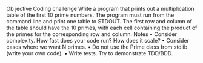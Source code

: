 Ob jective
Coding challenge
Write a program that prints out a multiplication table of the first 10 prime numbers.
The program must run from the command line and print one table to STDOUT.
The first row and column of the table should have the 10 primes, with each cell containing the product of the primes for the corresponding row and column.
Notes
• Consider complexity. How fast does your code run? How does it scale? • Consider cases where we want N primes.
• Do not use the Prime class from stdlib (write your own code).
• Write tests. Try to demonstrate TDD/BDD.




